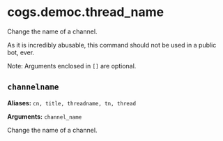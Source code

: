 # cogs.democ.thread_name

Change the name of a channel.

As it is incredibly abusable, this command should not be used in a public bot, ever.

Note: Arguments enclosed in `[]` are optional.

## `channelname`

**Aliases:** `cn, title, threadname, tn, thread`

**Arguments:** `channel_name`

Change the name of a channel.